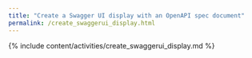 ```yaml
---
title: "Create a Swagger UI display with an OpenAPI spec document"
permalink: /create_swaggerui_display.html
---
```


{% include content/activities/create_swaggerui_display.md %}
